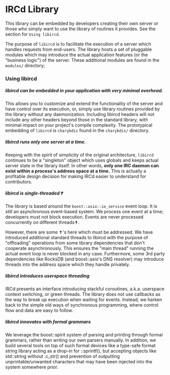 # IRCd Library

This library can be embedded by developers creating their own server or those
who simply want to use the library of routines it provides. See the section for
`Using libircd`.

The purpose of `libircd` is to facilitate the execution of a server which
handles requests from end-users. The library hosts a set of pluggable modules
which may introduce the actual application features (or the "business logic")
of the server. These additional modules are found in the `modules/` directory;

### Using libircd

##### libircd can be embedded in your application with very minimal overhead.

This allows you to customize and extend the functionality of the server and have
control over its execution, or, simply use library routines provided by the library
without any daemonization. Including libircd headers will not include any other
headers beyond those in the standard library, with minimal impact on your project's
compile complexity. The prototypical embedding of `libircd` is `charybdis` found in
the `charybdis/` directory.

##### libircd runs only one server at a time.

Keeping with the spirit of simplicity of the original architecture, `libircd`
continues to be a "singleton" object which uses globals and keeps actual server
state in the library itself. In other words, **only one IRC daemon can exist
within a process's address space at a time.** This is actually a profitable
design decision for making IRCd easier to understand for contributors.

##### libircd is single-threaded✝

The library is based around the `boost::asio::io_service` event loop. It is still
an asynchronous event-based system. We process one event at a time; developers must
not block execution. Events are never processed concurrently on different threads✝.

However, there are some ✝'s here which must be addressed. We have introduced
additional standard threads to libircd with the purpose of "offloading" operations
from some library dependencies that don't cooperate asynchronously. This ensures the
"main thread" running the actual event loop is never blocked in any case. Furthermore,
some 3rd party dependencies like RocksDB (and boost::asio's DNS resolver) may
introduce threads into the address space which they handle privately.

##### libircd introduces userspace threading

IRCd presents an interface introducing stackful coroutines, a.k.a. userspace context
switching, or green threads. The library does not use callbacks as the way to break
up execution when waiting for events. Instead, we harken back to the simple old ways
of synchronous programming, where control flow and data are easy to follow.

##### libircd innovates with formal grammars

We leverage the boost::spirit system of parsing and printing through formal grammars,
rather than writing our own parsers manually. In addition, we build several tools
on top of such formal devices like a type-safe format string library acting as a
drop-in for ::sprintf(), but accepting objects like std::string without .c_str()
and prevention of outputting unprintable/unwanted characters that may have been
injected into the system somewhere prior.


